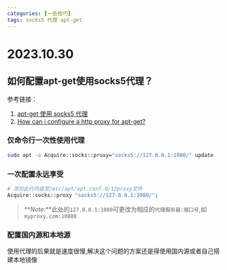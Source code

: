 ```yaml
---
categories: [一些技巧]
tags: socks5 代理 apt-get
---
```

# 2023.10.30
## 如何配置apt-get使用socks5代理？
参考链接：
1. [apt-get 使用 socks5 代理](https://linzhanyu.github.io/linux/2019/11/12/apt-proxy.html)
2. [How can i configure a http proxy for apt-get?](https://stackoverflow.com/questions/25322280/how-can-i-configure-a-http-proxy-for-apt-get)

### 仅命令行一次性使用代理
```bash
sudo apt -o Acquire::socks::proxy="socks5://127.0.0.1:1080/" update
```
### 一次配置永远享受
```bash
# 添加此行内容至/etc/apt/apt.conf.d/12proxy文件
Acquire::socks::proxy "socks5://127.0.0.1:1080/";
```
> **_Note:_**此处的`127.0.0.1:1080`可更改为相应的`代理服务器:端口号`,如`myproxy.com:10888`
### 配置国内源和本地源
使用代理的后果就是速度很慢,解决这个问题的方案还是得使用国内源或者自己搭建本地镜像